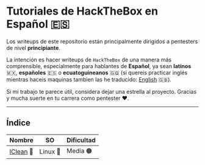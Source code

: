 # Tutoriales de HackTheBox en Español 🇪🇸

Los writeups de este repositorio están principalmente dirigidos a pentesters de nivel **principiante**.

La intención es hacer writeups de `HackTheBox` de una manera más comprensible, especialmente para hablantes de **Español**, ya sean **latinos** 🇲🇽, **españoles** 🇪🇸 o **ecuatoguineanos** 🇬🇶 (si quereis practicar inglés mientras haceis maquinas tambien las he traducido: [English](../en) 🇬🇧).

Si mi trabajo te parece útil, considera dejar una estrella al proyecto. Gracias y mucha suerte en tu carrera como pentester ❤️.

---

## Índice

|Nombre|SO|Dificultad|
|-|-|-|
|[IClean](IClean) 🧹|Linux 🐧|Media 🟠|